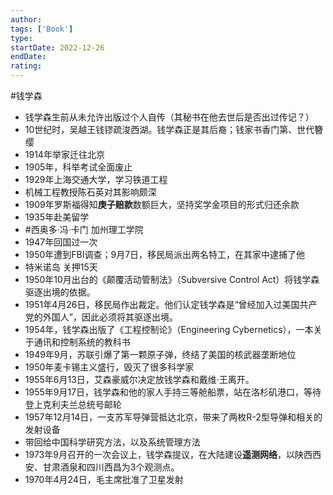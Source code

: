```yaml
---
author: 
tags: ['Book']
type: 
startDate: 2022-12-26
endDate:
rating: 
---
```




#钱学森

- 钱学森生前从未允许出版过个人自传（其秘书在他去世后是否出过传记？）
- 10世纪时，吴越王钱镠疏浚西湖。钱学森正是其后裔；钱家书香门第、世代簪缨
- 1914年举家迁往北京
- 1905年，科举考试全面废止
- 1929年上海交通大学，学习铁道工程
- 机械工程教授陈石英对其影响颇深
- 1909年罗斯福得知**庚子赔款**数额巨大，坚持奖学金项目的形式归还余款
- 1935年赴美留学
- #西奥多·冯·卡门 加州理工学院
- 1947年回国过一次
- 1950年遭到FBI调查；9月7日，移民局派出两名特工，在其家中逮捕了他
- 特米诺岛 关押15天
- 1950年10月出台的《颠覆活动管制法》（Subversive Control Act）将钱学森驱逐出境的依据。
- 1951年4月26日，移民局作出裁定。他们认定钱学森是“曾经加入过美国共产党的外国人”，因此必须将其驱逐出境。
- 1954年，钱学森出版了《工程控制论》（Engineering Cybernetics），一本关于通讯和控制系统的教科书
- 1949年9月，苏联引爆了第一颗原子弹，终结了美国的核武器垄断地位
- 1950年麦卡锡主义盛行，毁灭了很多科学家
- 1955年6月13日，艾森豪威尔决定放钱学森和戴维·王离开。
- 1955年9月17日，钱学森和他的家人手持三等舱船票，站在洛杉矶港口，等待登上克利夫兰总统号邮轮
- 1957年12月14日，一支苏军导弹营抵达北京，带来了两枚R-2型导弹和相关的发射设备
- 带回给中国科学研究方法，以及系统管理方法
- 1973年9月召开的一次会议上，钱学森提议，在大陆建设**遥测网络**，以陕西西安、甘肃酒泉和四川西昌为3个观测点。
- 1970年4月24日，毛主席批准了卫星发射




























